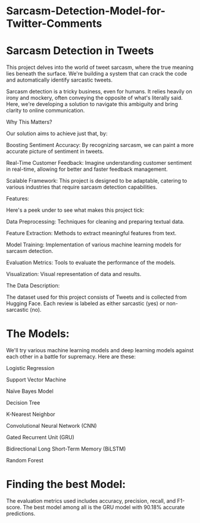 # Sarcasm-Detection-Model-for-Twitter-Comments

# Sarcasm Detection in Tweets

This project delves into the world of tweet sarcasm, where the true meaning lies beneath the surface. We're building a system that can crack the code and automatically identify sarcastic tweets.


Sarcasm detection is a tricky business, even for humans. It relies heavily on irony and mockery, often conveying the opposite of what's literally said. Here, we're developing a solution to navigate this ambiguity and bring clarity to online communication.


Why This Matters?


Our solution aims to achieve just that, by:


Boosting Sentiment Accuracy: By recognizing sarcasm, we can paint a more accurate picture of sentiment in tweets.

Real-Time Customer Feedback: Imagine understanding customer sentiment in real-time, allowing for better and faster feedback management.

Scalable Framework: This project is designed to be adaptable, catering to various industries that require sarcasm detection capabilities.

Features:


Here's a peek under to see what makes this project tick:


Data Preprocessing: Techniques for cleaning and preparing textual data.

Feature Extraction: Methods to extract meaningful features from text.

Model Training: Implementation of various machine learning models for sarcasm detection.

Evaluation Metrics: Tools to evaluate the performance of the models.

Visualization: Visual representation of data and results.

The Data Description:


The dataset used for this project consists of Tweets and is collected from Hugging Face. Each review is labeled as either sarcastic (yes) or non-sarcastic (no).


# The Models:


We'll try various machine learning models and deep learning models against each other in a battle for supremacy. Here are these:


Logistic Regression

Support Vector Machine

Naïve Bayes Model

Decision Tree

K-Nearest Neighbor

Convolutional Neural Network (CNN)

Gated Recurrent Unit (GRU)

Bidirectional Long Short-Term Memory (BiLSTM)

Random Forest


# Finding the best Model:


The evaluation metrics used includes accuracy, precision, recall, and F1-score. The best model among all is the GRU model with 90.18% accurate predictions.
